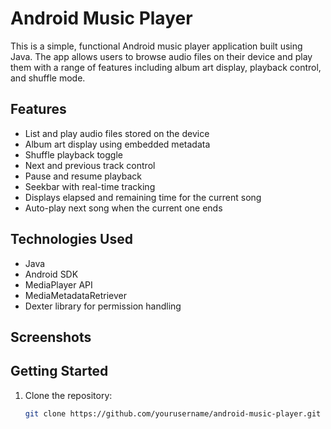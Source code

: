 # Android Music Player

This is a simple, functional Android music player application built using Java. The app allows users to browse audio files on their device and play them with a range of features including album art display, playback control, and shuffle mode.

## Features

- List and play audio files stored on the device
- Album art display using embedded metadata
- Shuffle playback toggle
- Next and previous track control
- Pause and resume playback
- Seekbar with real-time tracking
- Displays elapsed and remaining time for the current song
- Auto-play next song when the current one ends

## Technologies Used

- Java
- Android SDK
- MediaPlayer API
- MediaMetadataRetriever
- Dexter library for permission handling

## Screenshots



## Getting Started

1. Clone the repository:
   ```bash
   git clone https://github.com/yourusername/android-music-player.git
